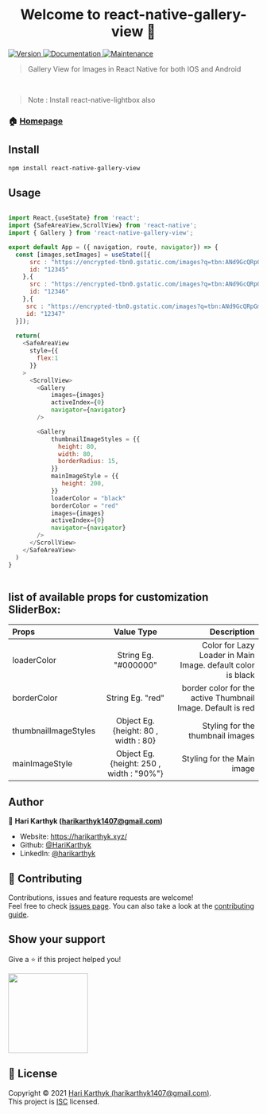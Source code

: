 <h1 align="center">Welcome to react-native-gallery-view 👋</h1>
<p>
  <a href="https://www.npmjs.com/package/react-native-gallery-view" target="_blank">
    <img alt="Version" src="https://img.shields.io/npm/v/react-native-gallery-view.svg">
  </a>
  <a href="https://github.com/Harikarthyk/react-native-gallery-view#readme" target="_blank">
    <img alt="Documentation" src="https://img.shields.io/badge/documentation-yes-brightgreen.svg" />
  </a>
  <a href="https://github.com/Harikarthyk/react-native-gallery-view/graphs/commit-activity" target="_blank">
    <img alt="Maintenance" src="https://img.shields.io/badge/Maintained%3F-yes-green.svg" />
  </a>
<!--   <a href="https://github.com/Harikarthyk/react-native-gallery-view/blob/master/LICENSE" target="_blank"> -->
<!--     <img alt="License: ISC" src="https://img.shields.io/github/license/HariKarthyk/react-native-gallery-view" /> -->
<!--   </a> -->
</p>

> Gallery View for Images in React Native for both IOS and Android 

<br>
 
> Note : Install react-native-lightbox also

### 🏠 [Homepage](https://github.com/Harikarthyk/react-native-gallery-view)

## Install

```sh
npm install react-native-gallery-view
```

## Usage

```javascript

import React,{useState} from 'react';
import {SafeAreaView,ScrollView} from 'react-native';
import { Gallery } from 'react-native-gallery-view';

export default App = ({ navigation, route, navigator}) => {
  const [images,setImages] = useState([{
      src : "https://encrypted-tbn0.gstatic.com/images?q=tbn:ANd9GcQRpGmKrfBFE90_MyomlXre9OJhLyjMvfGm5w&usqp=CAU",
      id: "12345" 
    },{
      src : "https://encrypted-tbn0.gstatic.com/images?q=tbn:ANd9GcQRpGmKrfBFE90_MyomlXre9OJhLyjMvfGm5w&usqp=CAU",
      id: "12346"
    },{
     src : "https://encrypted-tbn0.gstatic.com/images?q=tbn:ANd9GcQRpGmKrfBFE90_MyomlXre9OJhLyjMvfGm5w&usqp=CAU",
     id: "12347"
  }]);
  
  return(
    <SafeAreaView
      style={{
        flex:1
      }}
    >
      <ScrollView>
        <Gallery
            images={images}
            activeIndex={0}
            navigator={navigator}
        />

        <Gallery
            thumbnailImageStyles = {{
              height: 80,
              width: 80,
              borderRadius: 15,
            }}
            mainImageStyle = {{
               height: 200,
            }}
            loaderColor = "black"
            borderColor = "red"
            images={images}
            activeIndex={0}
            navigator={navigator}
        />
      </ScrollView>
    </SafeAreaView>
  )
}
  
```

## list of available props for customization SliderBox:

| Props  |  Value Type | Description |
| :------------ |:---------------:| -----:|
| loaderColor    | String Eg. "#000000" | Color for Lazy Loader in Main Image. default color is black  |
| borderColor      | String Eg. "red"        |   border color for the active Thumbnail Image. Default is red |
| thumbnailImageStyles | Object Eg. {height: 80 , width : 80}        |  Styling for the thumbnail images |
| mainImageStyle | Object Eg. {height: 250 , width : "90%"}        |  Styling for the Main image |



## Author

👤 **Hari Karthyk (harikarthyk1407@gmail.com)**

* Website: https://harikarthyk.xyz/
* Github: [@HariKarthyk](https://github.com/HariKarthyk)
* LinkedIn: [@harikarthyk](https://linkedin.com/in/harikarthyk)

## 🤝 Contributing

Contributions, issues and feature requests are welcome!<br />Feel free to check [issues page](https://github.com/Harikarthyk/react-native-gallery-view/issues). You can also take a look at the [contributing guide](https://github.com/Harikarthyk/react-native-gallery-view/blob/master/CONTRIBUTING.md).

## Show your support

Give a ⭐️ if this project helped you!

<a href="https://www.patreon.com/harikarthyk">
  <img src="https://c5.patreon.com/external/logo/become_a_patron_button@2x.png" width="160">
</a>

## 📝 License

Copyright © 2021 [Hari Karthyk (harikarthyk1407@gmail.com)](https://github.com/HariKarthyk).<br />
This project is [ISC](https://github.com/Harikarthyk/react-native-gallery-view/blob/master/LICENSE) licensed.

